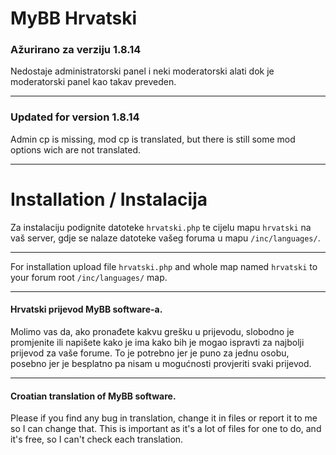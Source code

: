 # MyBB Hrvatski

### Ažurirano za verziju 1.8.14

Nedostaje administratorski panel i neki moderatorski alati dok je moderatorski panel kao takav preveden.

______________________

### Updated for version 1.8.14

Admin cp is missing, mod cp is translated, but there is still some mod options wich are not translated.

______

# Installation / Instalacija

Za instalaciju podignite datoteke `hrvatski.php` te cijelu mapu `hrvatski` na vaš server, gdje se nalaze datoteke vašeg foruma u mapu `/inc/languages/`.

____

For installation upload file `hrvatski.php` and whole map named `hrvatski` to your forum root `/inc/languages/` map.

____

#### Hrvatski prijevod MyBB software-a.

Molimo vas da, ako pronađete kakvu grešku u prijevodu, slobodno je promjenite ili napišete kako je ima kako bih je mogao ispravti za najbolji prijevod za vaše forume. To je potrebno jer je puno za jednu osobu, posebno jer je besplatno pa nisam u mogućnosti provjeriti svaki prijevod.

_________

#### Croatian translation of MyBB software.

Please if you find any bug in translation, change it in files or report it to me so I can change that. This is important as it's a lot of files for one to do, and it's free, so I can't check each translation.
